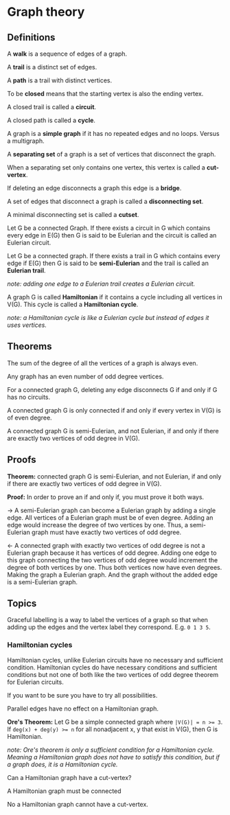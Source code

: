 # Graph theory

## Definitions

A **walk** is a sequence of edges of a graph.

A **trail** is a distinct set of edges.

A **path** is a trail with distinct vertices.

To be **closed** means that the starting vertex is also the ending vertex.

A closed trail is called a **circuit**.

A closed path is called a **cycle**.

A graph is a **simple graph** if it has no repeated edges and no loops. Versus a multigraph.

A **separating set** of a graph is a set of vertices that disconnect the graph.

When a separating set only contains one vertex, this vertex is called a **cut-vertex**.

If deleting an edge disconnects a graph this edge is a **bridge**.

A set of edges that disconnect a graph is called a **disconnecting set**.

A minimal disconnecting set is called a **cutset**.

Let G be a connected Graph. If there exists a circuit in G which contains every edge in E(G) then G is said to be Eulerian and the circuit is called an Eulerian circuit.

Let G be a connected graph. If there exists a trail in G which contains every edge if E(G) then G is said to be **semi-Eulerian** and the trail is called an **Eulerian trail**.

_note: adding one edge to a Eulerian trail creates a Eulerian circuit._

A graph G is called **Hamiltonian** if it contains a cycle including all vertices in V(G). This cycle is called a **Hamiltonian cycle**.

_note: a Hamiltonian cycle is like a Eulerian cycle but instead of edges it uses vertices._

## Theorems

The sum of the degree of all the vertices of a graph is always even.

Any graph has an even number of odd degree vertices.

For a connected graph G, deleting any edge disconnects G if and only if G has no circuits.

A connected graph G is only connected if and only if every vertex in V(G) is of even degree.

A connected graph G is semi-Eulerian, and not Eulerian, if and only if there are exactly two vertices of odd degree in V(G).

## Proofs

**Theorem:** connected graph G is semi-Eulerian, and not Eulerian, if and only if there are exactly two vertices of odd degree in V(G).

**Proof:** In order to prove an if and only if, you must prove it both ways.

->
A semi-Eulerian graph can become a Eulerian graph by adding a single edge. All vertices of a Eulerian graph must be of even degree. Adding an edge would increase the degree of two vertices by one. Thus, a semi-Eulerian graph must have exactly two vertices of odd degree.

<-
A connected graph with exactly two vertices of odd degree is not a Eulerian graph because it has vertices of odd degree. Adding one edge to this graph connecting the two vertices of odd degree would increment the degree of both vertices by one. Thus both vertices now have even degrees. Making the graph a Eulerian graph. And the graph without the added edge is a semi-Eulerian graph.

## Topics

Graceful labelling is a way to label the vertices of a graph so that when adding up the edges and the vertex label they correspond. E.g. `0 1 3 5`.

### Hamiltonian cycles

Hamiltonian cycles, unlike Eulerian circuits have no necessary and sufficient condition. Hamiltonian cycles do have necessary conditions and sufficient conditions but not one of both like the two vertices of odd degree theorem for Eulerian circuits.

If you want to be sure you have to try all possibilities.

Parallel edges have no effect on a Hamiltonian graph.

**Ore's Theorem:** Let G be a simple connected graph where `|V(G)| = n >= 3`. If `deg(x) + deg(y) >= n` for all nonadjacent x, y that exist in V(G), then G is Hamiltonian.

_note: Ore's theorem is only a sufficient condition for a Hamiltonian cycle. Meaning a Hamiltonian graph does not have to satisfy this condition, but if a graph does, it is a Hamiltonian cycle._

Can a Hamiltonian graph have a cut-vertex?

A Hamiltonian graph must be connected

No a Hamiltonian graph cannot have a cut-vertex.
